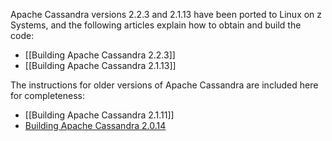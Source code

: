 <!---PACKAGE:Apache Cassandra--->
<!---DISTRO:SLES 12:2.x--->
<!---DISTRO:RHEL 7.1:2.x--->

Apache Cassandra versions 2.2.3 and 2.1.13 have been ported to Linux on z Systems, and the following articles explain how to obtain and build the code:

- [[Building Apache Cassandra 2.2.3]]
- [[Building Apache Cassandra 2.1.13]]

The instructions for older versions of Apache Cassandra are included here for completeness:

- [[Building Apache Cassandra 2.1.11]]
- [Building Apache Cassandra 2.0.14](https://github.com/linux-on-ibm-z/docs/wiki/Building-Cassandra?cm_mc_uid=98803393581314101778120&cm_mc_sid_50200000=1445360953)
